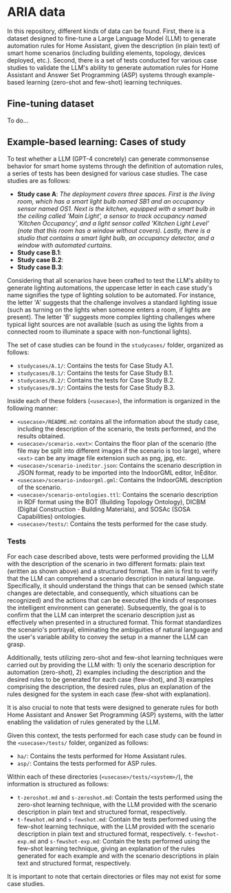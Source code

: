 # ARIA data
In this repository, different kinds of data can be found. First, there is a dataset designed to fine-tune a Large Language Model (LLM) to generate automation rules for Home Assistant, given the description (in plain text) of smart home scenarios (including building elements, topology, devices deployed, etc.). Second, there is a set of tests conducted for various case studies to validate the LLM's ability to generate automation rules for Home Assistant and Answer Set Programming (ASP) systems through example-based learning (zero-shot and few-shot) learning techniques.

## Fine-tuning dataset
To do...

## Example-based learning: Cases of study
To test whether a LLM (GPT-4 concretely) can generate commonsense behavior for smart home systems through the definition of automation rules, a series of tests has been designed for various case studies. The case studies are as follows:

- **Study case A**: *The deployment covers three spaces. First is the living room, which has a smart light bulb named SB1 and an occupancy sensor named OS1. Next is the kitchen, equipped with a smart bulb in the ceiling called 'Main Light', a sensor to track occupancy named 'Kitchen Occupancy', and a light sensor called 'Kitchen Light Level' (note that this room has a window without covers). Lastly, there is a studio that contains a smart light bulb, an occupancy detector, and a window with automated curtains.*
- **Study case B.1**:
- **Study case B.2**:
- **Study case B.3**:

Considering that all scenarios have been crafted to test the LLM's ability to generate lighting automations, the uppercase letter in each case study's name signifies the type of lighting solution to be automated. For instance, the letter 'A' suggests that the challenge involves a standard lighting issue (such as turning on the lights when someone enters a room, if lights are present). The letter 'B' suggests more complex lighting challenges where typical light sources are not available (such as using the lights from a connected room to illuminate a space with non-functional lights).

The set of case studies can be found in the `studycases/` folder, organized as follows:

- `studycases/A.1/`: Contains the tests for Case Study A.1.
- `studycases/B.1/`: Contains the tests for Case Study B.1.
- `studycases/B.2/`: Contains the tests for Case Study B.2.
- `studycases/B.3/`: Contains the tests for Case Study B.3.

Inside each of these folders (`<usecase>`), the information is organized in the following manner:

- `<usecase>/README.md`: contains all the information about the study case, including the description of the scenario, the tests performed, and the results obtained.
- `<usecase>/scenario.<ext>`: Contains the floor plan of the scenario (the file may be split into different images if the scenario is too large), where `<ext>` can be any image file extension such as png, jpg, etc.
- `<usecase>/scenario-ineditor.json`: Contains the scenario description in JSON format, ready to be imported into the IndoorGML editor, InEditor.
- `<usecase>/scenario-indoorgml.gml`: Contains the IndoorGML description of the scenario.
- `<usecase>/scenario-ontologies.ttl`: Contains the scenario description in RDF format using the BOT (Building Topology Ontology), DICBM (Digital Construction - Building Materials), and SOSAc (SOSA Capabilities) ontologies.
- `<usecase>/tests/`: Contains the tests performed for the case study.

### Tests
For each case described above, tests were performed providing the LLM with the description of the scenario in two different formats: plain text (written as shown above) and a structured format. The aim is first to verify that the LLM can comprehend a scenario description in natural language. Specifically, it should understand the things that can be sensed (which state changes are detectable, and consequently, which situations can be recognized) and the actions that can be executed (the kinds of responses the intelligent environment can generate). Subsequently, the goal is to confirm that the LLM can interpret the scenario description just as effectively when presented in a structured format. This format standardizes the scenario's portrayal, eliminating the ambiguities of natural language and the user's variable ability to convey the setup in a manner the LLM can grasp.

Additionally, tests utilizing zero-shot and few-shot learning techniques were carried out by providing the LLM with: 1) only the scenario description for automation (zero-shot), 2) examples including the description and the desired rules to be generated for each case (few-shot), and 3) examples comprising the description, the desired rules, plus an explanation of the rules designed for the system in each case (few-shot with explanation).

It is also crucial to note that tests were designed to generate rules for both Home Assistant and Answer Set Programming (ASP) systems, with the latter enabling the validation of rules generated by the LLM.

Given this context, the tests performed for each case study can be found in the `<usecase>/tests/` folder, organized as follows:

- `ha/`: Contains the tests performed for Home Assistant rules.
- `asp/`: Contains the tests performed for ASP rules.

Within each of these directories (`<usecase>/tests/<system>/`), the information is structured as follows:

- `t-zeroshot.md` and `s-zeroshot.md`: Contain the tests performed using the zero-shot learning technique, with the LLM provided with the scenario description in plain text and structured format, respectively.
- `t-fewshot.md` and `s-fewshot.md`: Contain the tests performed using the few-shot learning technique, with the LLM provided with the scenario description in plain text and structured format, respectively.
  `t-fewshot-exp.md` and `s-fewshot-exp.md`: Contain the tests performed using the few-shot learning technique, giving an explanation of the rules generated for each example and with the scenario descriptions in plain text and structured format, respectively.

It is important to note that certain directories or files may not exist for some case studies.
